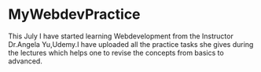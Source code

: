 # MyWebdevPractice
This July I have started learning Webdevelopment from the Instructor Dr.Angela Yu,Udemy.I have uploaded all the practice tasks she gives during the lectures which helps one to revise the concepts from basics to advanced.
